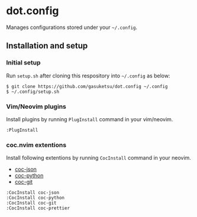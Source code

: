 # dot.config
Manages configurations stored under your `~/.config`.

## Installation and setup

### Initial setup

Run `setup.sh` after cloning this respository into `~/.config` as below:

```
$ git clone https://github.com/gasuketsu/dot.config ~/.config
$ ~/.config/setup.sh
```

### Vim/Neovim plugins

Install plugins by running ``PlugInstall`` command in your vim/neovim.

```
:PlugInstall
```

### coc.nvim extentions

Install following extentions by running ``CocInstall`` command in your neovim.

* [coc-json](https://github.com/neoclide/coc-json)
* [coc-python](https://github.com/neoclide/coc-python)
* [coc-git](https://github.com/neoclide/coc-git)

```
:CocInstall coc-json
:CocInstall coc-python
:CocInstall coc-git
:CocInstall coc-prettier
```
